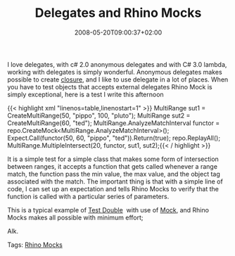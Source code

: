 ﻿---
title: "Delegates and Rhino Mocks"
description: ""
date: 2008-05-20T09:00:37+02:00
draft: false
tags: [Uncategorized]
categories: [General]
---
I love delegates, with c# 2.0 anonymous delegates and with C# 3.0 lambda, working with delegates is simply wonderful. Anonymous delegates makes possible to create [closure](http://en.wikipedia.org/wiki/Closure_%28computer_science%29), and I like to use delegate in a lot of places. When you have to test objects that accepts external delegates Rhino Mock is simply exceptional, here is a test I write this afternoon

{{< highlight xml "linenos=table,linenostart=1" >}}
MultiRange sut1 = CreateMultiRange(50, "pippo", 100, "pluto");
MultiRange sut2 = CreateMultiRange(60, "ted");
MultiRange.AnalyzeMatchInterval functor = repo.CreateMock<MultiRange.AnalyzeMatchInterval>();
Expect.Call(functor(50, 60, "pippo", "ted")).Return(true);
repo.ReplayAll();
MultiRange.MultipleIntersect(20, functor, sut1, sut2);{{< / highlight >}}

<!-- Code inserted with Steve Dunn's Windows Live Writer Code Formatter Plugin.  http://dunnhq.com -->

It is a simple test for a simple class that makes some form of intersection between ranges, it accepts a function that gets called whenever a range match, the function pass the min value, the max value, and the object tag associated with the match. The important thing is that with a simple line of code, I can set up an expectation and tells Rhino Mocks to verify that the function is called with a particular series of parameters.

This is a typical example of [Test Double](http://xunitpatterns.com/Test%20Double.html)  with use of [Mock](http://xunitpatterns.com/Mock%20Object.html), and Rhino Mocks makes all possible with minimum effort;

Alk.

Tags: [Rhino Mocks](http://technorati.com/tag/Rhino%20Mocks)
